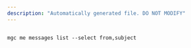 ```yaml
---
description: "Automatically generated file. DO NOT MODIFY"
---
```


```cli

mgc me messages list --select from,subject

```